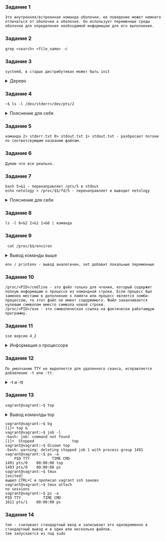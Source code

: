 ### Задание 1 ###
    Это внутренняя/встроенная команда оболочки, ее поведение может немного отличаться от оболочки к оболочке. Он использует переменные среды оболочки для определения необходимой информации для его выполнения.
### Задание 2 ###
    grep <search> <file_name> -c 
### Задание 3 ###
    systemd, в старых дистрибутивах может быть init
<details><summary>Дерево</summary>
    pstree -p
    systemd(1)─┬─ModemManager(811)─┬─{ModemManager}(832)
           │                   └─{ModemManager}(835)
           ├─VBoxService(927)─┬─{VBoxService}(928)
           │                  ├─{VBoxService}(929)
           │                  ├─{VBoxService}(930)
           │                  ├─{VBoxService}(931)
           │                  ├─{VBoxService}(932)
           │                  ├─{VBoxService}(933)
           │                  ├─{VBoxService}(934)
           │                  └─{VBoxService}(935)
</details>

### Задание 4 ###
    ~$ ls -l /dev/stderr>/dev/pts/2
<details><summary>Пояснение для себя</summary>
    exec < filename - ввод из файла
    > - ввод и перезапись
    >> - добавление в файл строк
    find / -name wireless 2> denied.txt > found.txt- Разброс данных по файлам.
</details>

### Задание 5 ###
    команда 2> stderr.txt 0> stdout.txt 1> stdout.txt - разбросает потоки по соответсвующим названию файлам.
### Задание 6 ###
    Думаю что все реально. 
### Задание 7 ###
    bash 5>&1 - перенаправляет /pts/5 в stdout
    echo netology > /proc/$$/fd/5 - перенаправляет и выводит netology
<details><summary>Пояснение для себя</summary>
    Нужно перенаправлять потоки на вывод. Иначе получим ошибку No such file or directory
</details>

### Задание 8 ###
    ls -l 6>&2 2>&1 1>&6 | команда
### Задание 9 ###
     cat /proc/$$/environ
<details><summary>Вывод команды выше</summary>
    SHELL=/bin/bashPWD=/home/vagrantLOGNAME=vagrantXDG_SESSION_TYPE=ttyMOTD_SHOWN=pamHOME=/home/vagrantLANG=en_US.UTF-8LS_COLORS=rs=0:di=01;34:ln=01;36:mh=00:pi=40;33:so=01;35:do=01;35:bd=40;33;01:cd=40;33;01:or=40;31;01:mi=00:su=37;41:sg=30;43:ca=30;41:tw=30;42:ow=34;42:st=37;44:ex=01;32:*.tar=01;31:*.tgz=01;31:*.arc=01;31:*.arj=01;31:*.taz=01;31:*.lha=01;31:*.lz4=01;31:*.lzh=01;31:*.lzma=01;31:*.tlz=01;31:*.txz=01;31:*.tzo=01;31:*.t7z=01;31:*.zip=01;31:*.z=01;31:*.dz=01;31:*.gz=01;31:*.lrz=01;31:*.lz=01;31:*.lzo=01;31:*.xz=01;31:*.zst=01;31:*.tzst=01;31:*.bz2=01;31:*.bz=01;31:*.tbz=01;31:*.tbz2=01;31:*.tz=01;31:*.deb=01;31:*.rpm=01;31:*.jar=01;31:*.war=01;31:*.ear=01;31:*.sar=01;31:*.rar=01;31:*.alz=01;31:*.ace=01;31:*.zoo=01;31:*.cpio=01;31:*.7z=01;31:*.rz=01;31:*.cab=01;31:*.wim=01;31:*.swm=01;31:*.dwm=01;31:*.esd=01;31:*.jpg=01;35:*.jpeg=01;35:*.mjpg=01;35:*.mjpeg=01;35:*.gif=01;35:*.bmp=01;35:*.pbm=01;35:*.pgm=01;35:*.ppm=01;35:*.tga=01;35:*.xbm=01;35:*.xpm=01;35:*.tif=01;35:*.tiff=01;35:*.png=01;35:*.svg=01;35:*.svgz=01;35:*.mng=01;35:*.pcx=01;35:*.mov=01;35:*.mpg=01;35:*.mpeg=01;35:*.m2v=01;35:*.mkv=01;35:*.webm=01;35:*.ogm=01;35:*.mp4=01;35:*.m4v=01;35:*.mp4v=01;35:*.vob=01;35:*.qt=01;35:*.nuv=01;35:*.wmv=01;35:*.asf=01;35:*.rm=01;35:*.rmvb=01;35:*.flc=01;35:*.avi=01;35:*.fli=01;35:*.flv=01;35:*.gl=01;35:*.dl=01;35:*.xcf=01;35:*.xwd=01;35:*.yuv=01;35:*.cgm=01;35:*.emf=01;35:*.ogv=01;35:*.ogx=01;35:*.aac=00;36:*.au=00;36:*.flac=00;36:*.m4a=00;36:*.mid=00;36:*.midi=00;36:*.mka=00;36:*.mp3=00;36:*.mpc=00;36:*.ogg=00;36:*.ra=00;36:*.wav=00;36:*.oga=00;36:*.opus=00;36:*.spx=00;36:*.xspf=00;36:SSH_CONNECTION=10.0.2.2 1042 10.0.2.15 22LESSCLOSE=/usr/bin/lesspipe %s %sXDG_SESSION_CLASS=userTERM=xtermLESSOPEN=| /usr/bin/lesspipe %sUSER=vagrantSHLVL=1XDG_SESSION_ID=4XDG_RUNTIME_DIR=/run/user/1000SSH_CLIENT=10.0.2.2 1042 22XDG_DATA_DIRS=/usr/local/share:/usr/share:/var/lib/snapd/desktopPATH=/usr/local/sbin:/usr/local/bin:/usr/sbin:/usr/bin:/sbin:/bin:/usr/games:/usr/local/games:/snap/binDBUS_SESSION_BUS_ADDRESS=unix:path=/run/user/1000/busSSH_TTY=/dev/pts/1_=/usr/bin/bash
</details>
    
    env / printenv - вывод аналогичен, set добавит локальные переменные
### Задание 10 ###
    /proc/<PID>/cmdline - это файл только для чтения, который содержит полную информацию о процессе из командной строки. Если процесс был заменен местами в дополнение к памяти или процесс является зомби-процессом, то этот файл не имеет содержимого. Файл заканчивается нулевым символом вместо символа новой строки.
    /proc/<PID>/exe - это символическая ссылка на фактически работающую программу.
### Задание 11 ###
    sse версии 4_2
<details><summary>Информация о процессоре</summary>
    processor       : 7
    vendor_id       : AuthenticAMD
    cpu family      : 23
    model           : 113
    model name      : AMD Ryzen 9 3900X 12-Core Processor
    stepping        : 0
    cpu MHz         : 3799.996
    cache size      : 512 KB
    physical id     : 0
    siblings        : 8
    core id         : 7
    cpu cores       : 8
    apicid          : 7
    initial apicid  : 7
    fpu             : yes
    fpu_exception   : yes
    cpuid level     : 16
    wp              : yes
    flags           : fpu vme de pse tsc msr pae mce cx8 apic sep mtrr pge mca cmov pat pse36 clflush mmx fxsr sse sse2 ht syscall nx mmxext fxsr_opt rdtscp lm constant_tsc rep_good nopl nonstop_tsc cpuid extd_apicid tsc_known_freq pni pclmulqdq ssse3 cx16 sse4_1 sse4_2 x2apic movbe popcnt aes xsave avx rdrand hypervisor lahf_lm cmp_legacy cr8_legacy abm sse4a misalignsse 3dnowprefetch ssbd vmmcall fsgsbase bmi1 avx2 bmi2 rdseed clflushopt arat
    bugs            : fxsave_leak sysret_ss_attrs null_seg spectre_v1 spectre_v2
    bogomips        : 7599.99
    TLB size        : 3072 4K pages
    clflush size    : 64
    cache_alignment : 64
    address sizes   : 48 bits physical, 48 bits virtual
    power management:
</details>

### Задание 12 ###
    По умолчанию TTY не выделяется для удаленного сеанса, исправляется добавление -t или -tt.
<details><summary>-t и -tt</summary>
    -t Переназначение псевдо-терминала. Это может быть использовано для произвольного выполнения программ базирующихся на выводе изображения на удаленной машине, что может быть очень полезно, например, при реализации возможностей меню. Несколько параметров -t заданных подряд переназначат терминал, даже если ssh не имеет локального терминала.
</details>

### Задание 13 ###
    vagrant@vagrant:~$ top
<details><summary>Вывод команлды top</summary>
    top - 02:40:13 up 0 min,  1 user,  load average: 0.12, 0.04, 0.01
    Tasks: 131 total,   1 running, 130 sleeping,   0 stopped,   0 zombie
    %Cpu(s):  0.1 us,  0.0 sy,  0.0 ni, 99.9 id,  0.0 wa,  0.0 hi,  0.0 si,  0.0 st
    MiB Mem :   7791.3 total,   7308.1 free,    147.2 used,    336.0 buff/cache
    MiB Swap:   1953.0 total,   1953.0 free,      0.0 used.   7407.4 avail Mem

        PID USER      PR  NI    VIRT    RES    SHR S  %CPU  %MEM     TIME+ COMMAND
        1 root      20   0  101872  11348   8348 S   0.0   0.1   0:00.66 systemd
        2 root      20   0       0      0      0 S   0.0   0.0   0:00.00 kthreadd
        3 root       0 -20       0      0      0 I   0.0   0.0   0:00.00 rcu_gp
        4 root       0 -20       0      0      0 I   0.0   0.0   0:00.00 rcu_par_gp
        5 root      20   0       0      0      0 I   0.0   0.0   0:00.00 kworker/0:0-events
        6 root       0 -20       0      0      0 I   0.0   0.0   0:00.00 kworker/0:0H-kblockd
        7 root      20   0       0      0      0 I   0.0   0.0   0:00.02 kworker/0:1-events
        8 root      20   0       0      0      0 I   0.0   0.0   0:00.00 kworker/u8:0-events_power+
        9 root       0 -20       0      0      0 I   0.0   0.0   0:00.00 mm_percpu_wq
        10 root      20   0       0      0      0 S   0.0   0.0   0:00.00 ksoftirqd/0
        11 root      20   0       0      0      0 I   0.0   0.0   0:00.01 rcu_sched
        12 root      rt   0       0      0      0 S   0.0   0.0   0:00.00 migration/0
        13 root     -51   0       0      0      0 S   0.0   0.0   0:00.00 idle_inject/0
        14 root      20   0       0      0      0 S   0.0   0.0   0:00.00 cpuhp/0
        15 root      20   0       0      0      0 S   0.0   0.0   0:00.00 cpuhp/1
        16 root     -51   0       0      0      0 S   0.0   0.0   0:00.00 idle_inject/1
        17 root      rt   0       0      0      0 S   0.0   0.0   0:00.20 migration/1
        18 root      20   0       0      0      0 S   0.0   0.0   0:00.01 ksoftirqd/1
        19 root      20   0       0      0      0 I   0.0   0.0   0:00.00 kworker/1:0-events
        20 root       0 -20       0      0      0 I   0.0   0.0   0:00.00 kworker/1:0H-kblockd
        21 root      20   0       0      0      0 S   0.0   0.0   0:00.00 cpuhp/2
        22 root     -51   0       0      0      0 S   0.0   0.0   0:00.00 idle_inject/2
        23 root      rt   0       0      0      0 S   0.0   0.0   0:00.20 migration/2
        24 root      20   0       0      0      0 S   0.0   0.0   0:00.01 ksoftirqd/2
        25 root      20   0       0      0      0 I   0.0   0.0   0:00.00 kworker/2:0-events
        26 root       0 -20       0      0      0 I   0.0   0.0   0:00.00 kworker/2:0H-kblockd
        27 root      20   0       0      0      0 S   0.0   0.0   0:00.00 cpuhp/3
        28 root     -51   0       0      0      0 S   0.0   0.0   0:00.00 idle_inject/3
        29 root      rt   0       0      0      0 S   0.0   0.0   0:00.20 migration/3
        30 root      20   0       0      0      0 S   0.0   0.0   0:00.01 ksoftirqd/3
        31 root      20   0       0      0      0 I   0.0   0.0   0:00.00 kworker/3:0-cgroup_destroy
        32 root       0 -20       0      0      0 I   0.0   0.0   0:00.00 kworker/3:0H-kblockd
        33 root      20   0       0      0      0 S   0.0   0.0   0:00.00 kdevtmpfs
    [1]+  Stopped                 top
</details>

    vagrant@vagrant:~$ bg
    [1]+ top &
    vagrant@vagrant:~$ job -l
    -bash: job: command not found
    [1]+  Stopped                 top
    vagrant@vagrant:~$ disown top
    -bash: warning: deleting stopped job 1 with process group 1491
    vagrant@vagrant:~$ ps -a
        PID TTY          TIME CMD
    1491 pts/0    00:00:00 top
    1493 pts/0    00:00:00 ps
    vagrant@vagrant:~$ tmux
    [exited]
    вышел CTRL+C и прописал vagrant ssh заново
    vagrant@vagrant:~$ tmux attach
    no sessions
    vagrant@vagrant:~$ ps -a
    PID TTY          TIME CMD
    1611 pts/1    00:00:00 ps

### Задание 14 ###
    tee - считывает стандартный ввод и записывает его одновременно в стандартный вывод и в один или несколько файлов.
    tee запускается из под sudo
